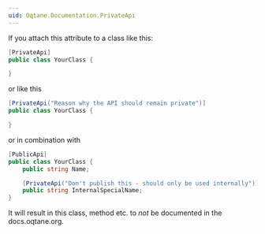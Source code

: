 ```yaml
---
uid: Oqtane.Documentation.PrivateApi
---
```


If you attach this attribute to a class like this:

```cs
[PrivateApi]
public class YourClass {

}
```
or like this

```cs
[PrivateApi("Reason why the API should remain private")]
public class YourClass {

}
```

or in combination with [](xref:Oqtane.Documentation.PublicApi)

```cs
[PublicApi]
public class YourClass {
	public string Name;

	[PrivateApi("Don't publish this - should only be used internally")]
	public string InternalSpecialName;
}
```


It will result in this class, method etc. to _not_ be documented in the docs.oqtane.org.
